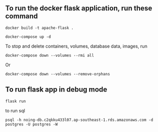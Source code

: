 
## To run the docker flask application, run these command
```
docker build -t apache-flask .
```

```
docker-compose up -d
```
To stop and delete containers, volumes, database data, images, run
```
docker-compose down --volumes --rmi all
```
Or
```
docker-compose down --volumes --remove-orphans
```
## To run flask app in debug mode

```
flask run
```

to run sql
```
psql -h noing-db.c2qkku433l07.ap-southeast-1.rds.amazonaws.com -d postgres -U postgres -W
```